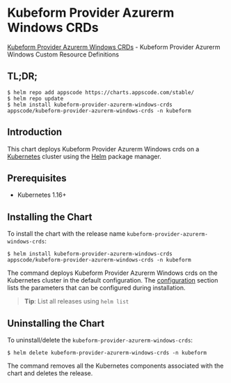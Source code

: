 # Kubeform Provider Azurerm Windows CRDs

[Kubeform Provider Azurerm Windows CRDs](https://github.com/kubeform) - Kubeform Provider Azurerm Windows Custom Resource Definitions

## TL;DR;

```console
$ helm repo add appscode https://charts.appscode.com/stable/
$ helm repo update
$ helm install kubeform-provider-azurerm-windows-crds appscode/kubeform-provider-azurerm-windows-crds -n kubeform
```

## Introduction

This chart deploys Kubeform Provider Azurerm Windows crds on a [Kubernetes](http://kubernetes.io) cluster using the [Helm](https://helm.sh) package manager.

## Prerequisites

- Kubernetes 1.16+

## Installing the Chart

To install the chart with the release name `kubeform-provider-azurerm-windows-crds`:

```console
$ helm install kubeform-provider-azurerm-windows-crds appscode/kubeform-provider-azurerm-windows-crds -n kubeform
```

The command deploys Kubeform Provider Azurerm Windows crds on the Kubernetes cluster in the default configuration. The [configuration](#configuration) section lists the parameters that can be configured during installation.

> **Tip**: List all releases using `helm list`

## Uninstalling the Chart

To uninstall/delete the `kubeform-provider-azurerm-windows-crds`:

```console
$ helm delete kubeform-provider-azurerm-windows-crds -n kubeform
```

The command removes all the Kubernetes components associated with the chart and deletes the release.


